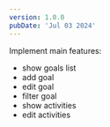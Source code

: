 ```yaml
---
version: 1.0.0
pubDate: 'Jul 03 2024'
---
```


Implement main features:

- show goals list
- add goal
- edit goal
- filter goal
- show activities
- edit activities
